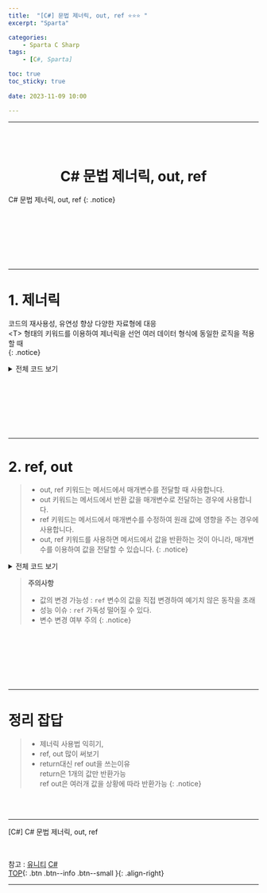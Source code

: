 ```yaml
---
title:  "[C#] 문법 제너릭, out, ref ⭐⭐⭐ "
excerpt: "Sparta"

categories:
    - Sparta C Sharp
tags:
    - [C#, Sparta]

toc: true
toc_sticky: true
 
date: 2023-11-09 10:00

---
```

- - -
<BR><BR>

<center><H1> C# 문법 제너릭, out, ref  </H1></center>
C# 문법 제너릭, out, ref
{: .notice}

<br><br><br><br><br><br>
- - - 

# 1. 제너릭
코드의 재사용성, 유연성 향상
다양한 자료형에 대응  
\<T> 형태의 키워드를 이용하여 제너릭을 선언
여러 데이터 형식에 동일한 로직을 적용할 때  
{: .notice}

<details>
<summary>전체 코드 보기</summary>

<div class="notice--primary" markdown="1"> 

```c# 
using System;

namespace out_ref
{
    internal class Program
    {
        class Stack<T>
        {
            private T[] elements;
            private int top;

            public Stack() {
                elements = new T[100];
                top = 0;
            }
            public void Push(T item)
            {
                elements[top++] = item; //top 0 에 item 추가 후 ++
            }
            public T Pop()
            {
                return elements[--top];
            }

            public T[] Elements
            {
                get{
                    Console.WriteLine("get");
                    return elements; }
                set
                {
                    Console.WriteLine("Set");
                    elements = value; 
                }
            }

        }
        static void Main(string[] args)
        {
            Stack<int> intStack = new Stack<int>();
            Stack<string> stringStack = new Stack<string>();
            intStack.Push(1);
            intStack.Push(2);
            intStack.Push(3);
            stringStack.Push("1");
            stringStack.Elements[1] = "2";
            Console.WriteLine(stringStack.Elements[1]);
            Console.WriteLine(intStack);

            Pair<int, string> pair1 = new Pair<int, string>(1, "One");
            pair1.Display();

            Pair<double, bool> pair2 = new Pair<double, bool>(3.14, true);
            pair2.Display();
        }
  

// 두개 이상의 제너릭
    class Pair<T1, T2>
    {
        public T1 First { get; set; }
        public T2 Second { get; set; }

        public Pair(T1 first, T2 second)
        {
            First = first;
            Second = second;
        }

        public void Display()
        {
            Console.WriteLine($"First: {First}, Second: {Second}");
        }
    }
}
```
</div>
</details>

<br><br><br><br><br><br>
- - - 

# 2. ref, out
> - out, ref 키워드는 메서드에서 매개변수를 전달할 때 사용합니다.
> - out 키워드는 메서드에서 반환 값을 매개변수로 전달하는 경우에 사용합니다.
> - ref 키워드는 메서드에서 매개변수를 수정하여 원래 값에 영향을 주는 경우에 사용합니다.
> - out, ref 키워드를 사용하면 메서드에서 값을 반환하는 것이 아니라, 매개변수를 이용하여 값을 전달할 수 있습니다.
{: .notice}

<details>
<summary>전체 코드 보기</summary>

<div class="notice--primary" markdown="1"> 

```c# 
// out 키워드 사용 예시
void Divide(int a, int b, out int quotient, out int remainder)
{
    quotient = a / b;
    remainder = a % b;
}

int quotient, remainder;
Divide(7, 3, out quotient, out remainder);
Console.WriteLine($"{quotient}, {remainder}"); // 출력 결과: 2, 1

// ref 키워드 사용 예시
void Swap(ref int a, ref int b)
{
    int temp = a;
    a = b;
    b = temp;
}

int x = 1, y = 2;
Swap(ref x, ref y);
Console.WriteLine($"{x}, {y}"); // 출력 결과: 2, 1


```
</div>
</details>

> **주의사항**
> - 값의 변경 가능성 : `ref` 변수의 값을 직접 변경하여 예기치 않은 동작을 초래
> - 성능 이슈 : `ref` 가독성 떨어질 수 있다.
> - 변수 변경 여부 주의 
{: .notice}

<br><br><br><br><br><br>
- - - 

# 정리 잡답
> - 제너릭 사용법 익히기, 
> - ref, out 많이 써보기
> - return대신 ref out을 쓰는이유  
return은 1개의 값만 반환가능  
ref out은 여러개 값을 상황에 따라 반환가능
{: .notice}


<br><br>
- - - 

[C#] C# 문법 제너릭, out, ref

<br>

참고 : [유니티](https://docs.unity3d.com/kr/) [C#](https://learn.microsoft.com/ko-kr/dotnet/csharp/)  
[TOP](#){: .btn .btn--info .btn--small }{: .align-right}
<br>
- - -
